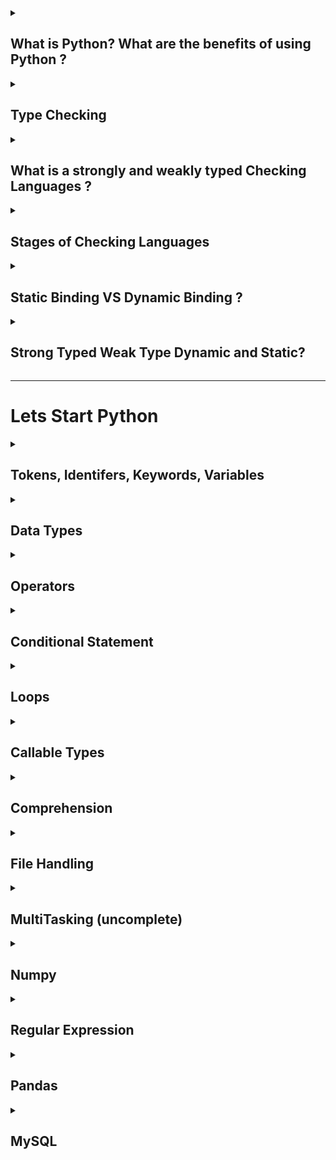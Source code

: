 <details>
<summary> <h2>What is Python? What are the benefits of using Python ?</h2></summary>
  
- ## Python is a high-level, interpreted, general-purpose programming language. 
  - #### Being a general-purpose language, it can be used to build almost any type of application with the right tools/libraries.
  
  - #### Additionally, python supports objects, modules, threads, exception-handling, and automatic memory management which help in modelling real-world problems and building applications to solve these problems.

- ## Benefits of using Python

  - #### Python is a general-purpose programming language that has a simple, easy-to-learn syntax that emphasizes readability and therefore reduces the cost of program maintenance. Moreover, the language is capable of scripting, is completely open-source, and supports third-party packages encouraging modularity and code reuse.
  
  - #### Its high-level data structures, combined with dynamic typing and dynamic binding, attract a huge community of developers for Rapid Application Development and deployment.

</details>

 <details>
<summary> <h2>Type Checking </h2></summary>
  
  - ### There are two Types of Checking.
    - #### Type checking is the process of verifying and enforcing constraints of types in values. 
    - #### Type checking means checking that each opeartion should receive proper no of arguments and proper data type.<br> like `12 + '1'`
    - #### Here `12` int data type and `'1'` is the character data type So It's Possible to sum of integer and Character<br> So They Decide that they generate the Error or Not

</details>

<details>
<summary> <h2>What is a strongly and weakly typed Checking Languages ?</h2></summary>
  
- ### A strongly typed programming language is always pending of their variable data type.
  - #### This is because the system checks the object type before an operation requiring a certain type is called on such variable giving either a compilation error or runtime error.
  
  - #### In a strongly-typed language, such as Python, `"1" + 2` will result in a type error since these languages don't allow for "type-coercion" (implicit conversion of data types).
---  
- ### Weakly typed languages are those where type confusion can happen and eventually produce errors that are difficult to find and detect, which differ them from strongly type languages where these kinds of errors are caught either in compilation time or runtime.  
  - #### Weakly-typed language, such as Javascript, will simply output `"1" + 2 = 12` as result.
  

</details>

<details>
<summary> <h2>Stages of Checking Languages </h2></summary>
  
- ### There are Two Stages of Checking
  - #### Static
  - #### Dynamic 
  
- #### In Static Type Languages Data Types are checked before execution.<br>Example of c language
  ```
  #include <stdio.h>
  void main(){
      int x;
      x = 3;
      printf("%d",x);
    }
  ```
  
  - #### In statically typed languages the type of the variables checked at the compile time of the variable declaration.<br>Statically programming languages check the type of the variable or object while the code enters the compiler.
  - #### In Static typed languages once if a variable is initialized to a data-type it cannot be assigned to the variable of a different type.
  - #### Statically typed languages are faster than dynamically typed languages.
  - #### Some statically typed languages are Java ,C , C++. Etc
  
---
  
- #### A language is considered as Dynamically typed language if the variable type of the language is checked at the runtime of the code compilation or code interpretation.
  - #### In such type of programming languages, we don’t need to initialize a variable with its type
  - #### We can declare a variable by writing the name at left and the value at the left of the variable name<br>Example of python
  ```
         x = 4
         print(x)
  ```
  - #### Some dynamically typed languages are: python, Java Script, Php Etc.
  
 ---
  
 - ### Differences
| Static Type   | Dynamic Type    | 
| :------------ |:---------------:|
| Type Checking is completed at compile Time             | Type Checking is completed at RunTime                     |
| Explicit type declarations are usually required        | Explicit type declarations are not required               |
| Errors are detected Earlier                            | Errors are detected later durning Exection                |
| Variables assignments are static and cannot be changed | Variables assignments are dynamic can be altered          |
| Produces more optimized code                           | Produces less optimized code, runtime errors are possible |
  

</details>

<details>
<summary> <h2>Static Binding VS Dynamic Binding ?</h2></summary>
 
  - ### In Static Binding Once we declare the variable than we cant not change the data Type and value of same variable
  
  ```
  #include <stdio.h>
  void main(){
    int x = 3;
    int x = 3;
    char x = 'c';
    printf("%d",x);
  }
  output is Error
  ```
  
  - ### In Dynamic Languages we are change the variable data type and its value
  
  ```
  x = 4
  print(x)

# now change the value
  x = 5
  print(x)

# Now change its Data type
  x = 'Hello'
  print(x)
 ```
</details>

<details>
  
<summary> <h2>Strong Typed Weak Type Dynamic and Static?</h2></summary>

- ### Some languages are Static they follow the rule of  Weak Type

- ### Some languages are Dynamic they follow the rule of Strong Type

- ### So Clear this Concept With this image

<img src="images/diff.png" />

- ### e.g python is the Dynamic Type They are follow the rule of Strong Type
- ### JavaScript is the Dynamic Type They are follow the rule of  Weak Type
- ### C is the Static Type They are follow the rule of Weak Type
</details>

---
# Lets Start Python

<details>
<summary> <h2>Tokens, Identifers, Keywords, Variables</h2></summary>

<a href="https://github.com/Mubeen-Ahmad/python_11/blob/main/Python/2_Tokens_Variables_Keywords_Identifers_Literals/1_Tokens_(Theory).ipynb
">What is Tokens</a>

<a href="https://github.com/Mubeen-Ahmad/python_11/blob/main/Python/2_Tokens_Variables_Keywords_Identifers_Literals/2_Identifers_and_keywords.ipynb">Identifers and Keywords</a>

<a href="https://github.com/Mubeen-Ahmad/python_11/blob/main/Python/2_Tokens_Variables_Keywords_Identifers_Literals/3_variables.ipynb">Variables</a>
</details>

<details>
<summary> <h2>Data Types</h2></summary>

- ### There are several built-in data types in Python. Although, Python doesn't require data types to be defined explicitly during variable declarations type errors are likely to occur if the knowledge of data types and their compatibility with each other are neglected. 

- ### Python provides type() and isinstance() functions to check the type of these variables. These data types can be grouped into the following categories

- #### 1. **None Type:** **None** keywork represents the null values in Python. Boolean equality operation can be performed using these NoneType objects.

- #### 2. **Numeric Type:** There are three distinct numeric types - `integers`, `floating-point numbers` and `complex numbers`. Additionally, `booleans` are a sub-type of integers.

- #### 3. **Sequence Types:** According to Python Docs, there are three basic Sequence Types - `string` `lists`, `tuples`, and `range` objects. Sequence types have the `in` and `not in` operators defined for their traversing their elements. These operators share the same priority as the comparison operations.

- #### 4. **Mapping Types:** A mapping object can map hashable values to random objects in Python. Mappings objects are mutable and there is currently only one standard mapping type, the `dictionary`.

- #### 5. **Set Types:** Currently, Python has two built-in set types - `set` and `frozenset`. `set` type is mutable and supports methods like *add()* and *remove()*. `frozenset` type is immutable and can't be modified after creation.

- #### 6. **Callable Types:** Callable types are the types to which function call can be applied. They can be **user-defined functions, instance methods, generator functions**, and some other **built-in functions, methods** and **classes**.

---

<details>
  
<summary> <h3>Sequential Data Type</h3></summary>
<h4>Strings</h4>

• <a href="https://github.com/Mubeen-Ahmad/python_11/blob/main/Python/4_Strings/1_strings.ipynb">Strings</a><br>
• <a href="https://github.com/Mubeen-Ahmad/python_11/blob/main/Python/4_Strings/2_Strings_Methods.ipynb">Strings Methods</a><br>
• <a href="https://github.com/Mubeen-Ahmad/python_11/blob/main/Python/4_Strings/3_String_Interning_in_Memory.ipynb">Strings Interning in Memory</a><br><br>

<h4>List</h4>
• <a href="https://github.com/Mubeen-Ahmad/python_11/blob/main/Python/5_List/1_list.ipynb">List</a><br><br>

<h4>Tuple</h4>
• <a href="https://github.com/Mubeen-Ahmad/python_11/blob/main/Python/6_Tuple/1_Tuple.ipynb">Tuple</a>


</details>


<details>
  
<summary> <h3>Sets Type</h3></summary>
<h4>Set</h4>
• <a href="https://github.com/Mubeen-Ahmad/python_11/blob/main/Python/7_Set/1_set.ipynb">Set</a><br>
• <a href="https://github.com/Mubeen-Ahmad/python_11/blob/main/Python/7_Set/2_sets_methods.ipynb">Set Methods</a><br>
• <a href="https://github.com/Mubeen-Ahmad/python_11/blob/main/Python/7_Set/3_frozen_set.ipynb">Frozensets</a>

</details>




<details>
  <summary> <h3>Mapping Type</h3></summary>
<h4>Dictionary</h4>
• <a href="https://github.com/Mubeen-Ahmad/python_11/blob/main/Python/8_Dictionary/1_dictionary.ipynb">Dictionary</a><br>
• <a href="https://github.com/Mubeen-Ahmad/python_11/blob/main/Python/8_Dictionary/2_dictionary_methods.ipynb">Dictionary Methods</a><br>
</details>


<details>
  <summary> <h3>Numeric Data Type</h3></summary>

<h4>Numeric Data Types</h4>
• <a href="https://github.com/Mubeen-Ahmad/python_11/blob/main/Python/3_Numbers/1_Numbers_(int).ipynb">Integers</a><br>
• <a href="https://github.com/Mubeen-Ahmad/python_11/blob/main/Python/3_Numbers/2_Float.ipynb">Float</a><br>
• <a href="https://github.com/Mubeen-Ahmad/python_11/blob/main/Python/3_Numbers/4_Boolean.ipynb">Boolean</a><br><br>
<h4>Type Conversion</h4>
• <a href="https://github.com/Mubeen-Ahmad/python_11/blob/main/Python/3_Numbers/5_Type_Conversion.ipynb">Type Conversion</a><br><br>
<h4>Math Module</h4>
• <a href="https://github.com/Mubeen-Ahmad/python_11/blob/main/Python/3_Numbers/6_math_library.ipynb">Math module</a><br><br>
<h4>Number Interning</h4>
• <a href="https://github.com/Mubeen-Ahmad/python_11/blob/main/Python/3_Numbers/7_Numbers_Interning.ipynb">Number Interning</a><br><br>



</details>
</details>

<details>
  <summary> <h2>Operators</h2></summary>

• <a href="https://github.com/Mubeen-Ahmad/python_11/blob/main/Python/9_Operators/1_Arithmetic.ipynb">Arithmetic</a><br>
• <a href="https://github.com/Mubeen-Ahmad/python_11/blob/main/Python/9_Operators/2_Comparison.ipynb">Comparison</a><br>
• <a href="https://github.com/Mubeen-Ahmad/python_11/blob/main/Python/9_Operators/3_Logical.ipynb">Logical</a><br>
• <a href="https://github.com/Mubeen-Ahmad/python_11/blob/main/Python/9_Operators/4_Identity.ipynb">Identity</a><br>
• <a href="https://github.com/Mubeen-Ahmad/python_11/blob/main/Python/9_Operators/5_Membership.ipynb">Membership</a><br>
• <a href="https://github.com/Mubeen-Ahmad/python_11/blob/main/Python/9_Operators/6_Bitwise.ipynb">Bitwise</a><br>
• <a href="https://github.com/Mubeen-Ahmad/python_11/blob/main/Python/9_Operators/7_Assignment.ipynb">Assignment</a><br>
• <a href="https://github.com/Mubeen-Ahmad/python_11/blob/main/Python/9_Operators/8_Precedence_and_Associativity.ipynb">Precedence and Associativity</a><br>

</details>


<details>
  <summary> <h2>Conditional Statement</h2></summary>
• <a href="https://github.com/Mubeen-Ahmad/python_11/blob/main/Python/10_Conditional_Statements/1_conditions_statements.ipynb">Conditions Statements</a><br>
</details>


<details>
  <summary> <h2>Loops</h2></summary>
• <a href="https://github.com/Mubeen-Ahmad/python_11/blob/main/Python/11_Loops/iterators.ipynb">Iterator VS Iterable</a><br>
• <a href="https://github.com/Mubeen-Ahmad/python_11/blob/main/Python/11_Loops/loops.ipynb">for and while loop</a><br>
• <a href="https://github.com/Mubeen-Ahmad/python_11/blob/main/Python/11_Loops/break_and_continue.ipynb">break continue and use of else in loop</a><br>
• <a href="https://github.com/Mubeen-Ahmad/python_11/blob/main/Python/11_Loops/loops_use_in_datatypes.ipynb">Use of Loops in DataTypes</a><br>

</details>

<details>
  <summary> <h2>Callable Types</h2></summary>
    <details>
    <summary> <h3>Functions</h3></summary>
    • <a href="https://github.com/Mubeen-Ahmad/python_11/blob/main/Python/12_Functions/1_function.ipynb">Functions</a><br>
    • <a href="https://github.com/Mubeen-Ahmad/python_11/blob/main/Python/12_Functions/closer_Function.ipynb">Closer Function</a><br> 
    • <a href="https://github.com/Mubeen-Ahmad/python_11/blob/main/Python/12_Functions/2_args_kwargs.ipynb">Args and Kwargs</a><br>
    • <a href="https://github.com/Mubeen-Ahmad/python_11/blob/main/Python/12_Functions/3_recursion.ipynb">Recursion</a><br>
    • <a href="https://github.com/Mubeen-Ahmad/python_11/blob/main/Python/12_Functions/4_pass_by_value_or_refference.ipynb">Pass By Value or Refference ?</a><br>
    • <a href="https://github.com/Mubeen-Ahmad/python_11/blob/main/Python/12_Functions/5_NameSpace_and_LEGB_rule.ipynb">Namespace and LEGB Rule</a><br>
    • <a href="https://github.com/Mubeen-Ahmad/python_11/blob/main/Python/12_Functions/6_doc_string.ipynb">Doc String</a><br>
    • <a href="https://github.com/Mubeen-Ahmad/python_11/blob/main/Python/12_Functions/7_lambda_(Anonmyous)_Function.ipynb">Lambda Anonmyous Function</a><br>
    
 </details>
 
 <details>
     <summary> <h3>Generators</h3></summary>
    • <a href="https://github.com/Mubeen-Ahmad/python_11/blob/main/Python/13_Generators/Generator.ipynb">Generators</a><br>
 </details>

 <details>
     <summary> <h3>Decoractors</h3></summary>
    • <a href="https://github.com/Mubeen-Ahmad/python_11/blob/main/Python/14%20Decorators/decoractors.ipynb">Decoractors</a><br>
    • <a href="https://github.com/Mubeen-Ahmad/python_11/blob/main/Python/14%20Decorators/difference_in_decoractor_and_function_call.ipynb">Understand Difference in @function VS function()() </a><br>
    
</details>
 
 <details>
     <summary> <h3>OOP</h3></summary>
    • <a href="https://github.com/Mubeen-Ahmad/python_11/blob/main/Python/15_OOP/1_class_and_object.ipynb">Class and Object</a><br>
    • <a href="https://github.com/Mubeen-Ahmad/python_11/blob/main/Python/15_OOP/2_init_and_new_constructor.ipynb">Constructor (init and new)</a><br>
    • <a href="https://github.com/Mubeen-Ahmad/python_11/blob/main/Python/15_OOP/3_class_attributes.ipynb">Class Attributes or Class Variables</a><br>	
    • <a href="https://github.com/Mubeen-Ahmad/python_11/blob/main/Python/15_OOP/4_Instance_Variables.ipynb">Instance Variables</a><br>
    • <a href="https://github.com/Mubeen-Ahmad/python_11/blob/main/Python/15_OOP/4.1_self_Vs_class_name.ipynb">ClassVariable access with self and classname</a><br>    
    • <a href="https://github.com/Mubeen-Ahmad/python_11/blob/main/Python/15_OOP/5_Methods.ipynb">Methods and Difference between in Function and Method</a><br>
    • <a href="https://github.com/Mubeen-Ahmad/python_11/blob/main/Python/15_OOP/6_Class_Method.ipynb">Class Method</a><br>	
    • <a href="https://github.com/Mubeen-Ahmad/python_11/blob/main/Python/15_OOP/7_instance_Method.ipynb">Instance Method</a><br>	
    • <a href="https://github.com/Mubeen-Ahmad/python_11/blob/main/Python/15_OOP/8_Static_Method.ipynb">Static Method</a><br>
    • <a href="https://github.com/Mubeen-Ahmad/python_11/blob/main/Python/15_OOP/9_Decoractors_in_OOP.ipynb">Decoractors in Opp and __call__ Constructor</a><br>
    • <a href="https://github.com/Mubeen-Ahmad/python_11/blob/main/Python/15_OOP/10_property_decorator.ipynb">@property Decoractor and Concept of getter , setter, and deleter </a><br>
    • <a href="https://github.com/Mubeen-Ahmad/python_11/blob/main/Python/15_OOP/11_relationship.ipynb">Relations and its Types (Theory)</a><br>
    • <a href="https://github.com/Mubeen-Ahmad/python_11/blob/main/Python/15_OOP/12_Inheritance.ipynb">Inheritance (IS-A)</a><br>
    • <a href="https://github.com/Mubeen-Ahmad/python_11/blob/main/Python/15_OOP/13_Association.ipynb">Association (HAS-A , PART-OF)</a><br>
    • <a href="https://github.com/Mubeen-Ahmad/python_11/blob/main/Python/15_OOP/14_Abstraction.ipynb">Abstractions</a><br>
    • <a href="https://github.com/Mubeen-Ahmad/python_11/blob/main/Python/15_OOP/15_Polymorphism.ipynb">Polimorphism (Duck and Strong Typing)</a><br>
    • <a href="https://github.com/Mubeen-Ahmad/python_11/blob/main/Python/15_OOP/16_Polimorphism_2.ipynb">Polimorphism (Method Overloading and Overriding , Operator Overloading )</a><br>
    • <a href="https://github.com/Mubeen-Ahmad/python_11/blob/main/Python/15_OOP/17_Magic_methods.ipynb">Magic or Dunder Methods (Operators) </a><br>
    • <a href="https://github.com/Mubeen-Ahmad/python_11/blob/main/Python/15_OOP/18_Some_Useful_Magic_Methods.ipynb">Some More Useful Magic Methods</a><br>
    • <a href="https://github.com/Mubeen-Ahmad/python_11/blob/main/Python/15_OOP/19_Descriptors_Magic_methods.ipynb">Descriptors Magic Methods</a><br>
    • <a href="https://github.com/Mubeen-Ahmad/python_11/blob/main/Python/15_OOP/20_Encapsulation.ipynb">Encapsulation</a><br>
    • <a href="https://github.com/Mubeen-Ahmad/python_11/blob/main/Python/15_OOP/21.Encapsulation_Tricks.ipynb">Encapsulation Trick</a><br>		
</details>
 </details>

 <details>
     <summary> <h2>Comprehension</h2></summary>
    • <a href="https://github.com/Mubeen-Ahmad/python_11/blob/main/Python/11_Loops/comprehension.ipynb">Comprehension</a><br>
 </details>

 <details>
     <summary> <h2>File Handling</h2></summary>
    • <a href="https://github.com/Mubeen-Ahmad/python_11/blob/main/Python/16_File_Handling/1_Text_Files/1_Basic_Write_and_read_modes.ipynb">Read and Write Text File</a><br>
    • <a href="https://github.com/Mubeen-Ahmad/python_11/blob/main/Python/16_File_Handling/1_Text_Files/2_methods.ipynb">Common Methods for Text file</a><br>
    • <a href="https://github.com/Mubeen-Ahmad/python_11/blob/main/Python/16_File_Handling/1_Text_Files/3_Useful_Tips.ipynb">UseFull Tips for Text Files</a><br>
    • <a href="https://github.com/Mubeen-Ahmad/python_11/blob/main/Python/16_File_Handling/2_binary_files/1_Binary_files.ipynb">Binary Files</a><br>
    • <a href="https://github.com/Mubeen-Ahmad/python_11/blob/main/Python/16_File_Handling/3_Json/1_Json.ipynb">Json Files</a><br>
    • <a href="https://github.com/Mubeen-Ahmad/python_11/blob/main/Python/16_File_Handling/4_Pickling/1_pickling_and_unplicking.ipynb">Pickling</a><br>
    • <a href="https://github.com/Mubeen-Ahmad/python_11/blob/main/Python/16_File_Handling/4_Pickling/2_pickle_methods.ipynb">Pickle Common Methods</a><br>    
    • <a href="https://github.com/Mubeen-Ahmad/python_11/blob/main/Python/16_File_Handling/5_Zip_Files/1_Working_with_Zip_files.ipynb">Zip Files</a><br>
    • <a href="https://github.com/Mubeen-Ahmad/python_11/blob/main/Python/16_File_Handling/5_Zip_Files/2_Zip_file_methods.ipynb">Zip File Methods</a><br>
    • <a href="https://github.com/Mubeen-Ahmad/python_11/blob/main/Python/16_File_Handling/5_Zip_Files/3_Zip_and_Unzip_Program.ipynb">Zip and Unzip Complete Program</a><br>
 </details>
  <details>
     <summary> <h2>MultiTasking (uncomplete)</h2></summary>
    • <a href="https://github.com/Mubeen-Ahmad/python_11/blob/main/Python/MultiTasking/1_what_is_process_and_threads.ipynb">Process and Threads (Short Theory)</a><br>
    • <a href="https://github.com/Mubeen-Ahmad/python_11/blob/main/Python/MultiTasking/2_Stages_of_Process.ipynb">Stages or Steps of Process</a><br>
    • <a href="https://github.com/Mubeen-Ahmad/python_11/blob/main/Python/MultiTasking/3_create_process_and_Expand_process_in_class.ipynb">Create Process and Expanding Process in Class</a><br>
   
    
 </details>
  <details>
     <summary> <h2>Numpy</h2></summary>
  	<details>
    	 <summary> <h4>Basic Numpy Demensions,Traversing, Indexing, Iterations and Broadcasting</h4></summary>
    	     • <a href="https://github.com/Mubeen-Ahmad/python_11/blob/main/Python/17_Numpy/4_Arrays_and_Matrix.ipynb">Arrays and Matrix Basic</a><br>
     	     • <a href="https://github.com/Mubeen-Ahmad/python_11/blob/main/Python/17_Numpy/3_Slicing_and_iteration.ipynb">Indexing Slicing and Iterations</a><br>
     	     • <a href="https://github.com/Mubeen-Ahmad/python_11/blob/main/Python/17_Numpy/Understand_Axis.ipynb">Axis</a><br>
     	     • <a href="https://github.com/Mubeen-Ahmad/python_11/blob/main/Python/17_Numpy/data_types_and_memory_Efecient.ipynb">Data Types and Memory Efficiency</a><br>
     	     • <a href="https://github.com/Mubeen-Ahmad/python_11/blob/main/Python/17_Numpy/5_Fancy_boolean_Indexing_and_numpy_programs.ipynb">Fancy and Boolean Indexing, Spin array</a><br>
     	     • <a href="https://github.com/Mubeen-Ahmad/python_11/blob/main/Python/17_Numpy/Broadcasting.ipynb">Broadcasting</a><br>
     </details>
     <details>
     <summary> <h4>Basic Functions and Methods</h4></summary>
      • <a href="https://github.com/Mubeen-Ahmad/python_11/blob/main/Python/17_Numpy/array_creations_functions.ipynb">Array Creation Functions</a><br>
      • <a href="https://github.com/Mubeen-Ahmad/python_11/blob/main/Python/17_Numpy/existing_array_creation.ipynb">Existing Array Creation Functions</a><br>
      • <a href="https://github.com/Mubeen-Ahmad/python_11/blob/main/Python/17_Numpy/Creating%20record%20arrays.ipynb">Heterogeneous Arrays Functions</a><br>
      • <a href="https://github.com/Mubeen-Ahmad/python_11/blob/main/Python/17_Numpy/Numercial%20Functions.ipynb">Numercial Functions</a><br>
      • <a href="https://github.com/Mubeen-Ahmad/python_11/blob/main/Python/17_Numpy/changing%20shapes%20and%20Demension%20Functions.ipynb">Changing Shape and Demension Functions and Methods</a><br>
      • <a href="https://github.com/Mubeen-Ahmad/python_11/blob/main/Python/17_Numpy/Transpose%20and%20rearange%20Arrays%20Functions.ipynb">Transpose and Rearanging Functions</a><br>
      • <a href="https://github.com/Mubeen-Ahmad/python_11/blob/main/Python/17_Numpy/adding%20and%20removing%20functions.ipynb">Add and Remove Elements Functions</a><br>
      • <a href="https://github.com/Mubeen-Ahmad/python_11/blob/main/Python/17_Numpy/finding%20and%20replacing%20elements%20Functions.ipynb">Finding and Replacing Functions</a><br>
      • <a href="https://github.com/Mubeen-Ahmad/python_11/blob/main/Python/17_Numpy/Splitting%20and%20Joining%20Function.ipynb">Splitting and Joining Functions</a><br>		
      • <a href="https://github.com/Mubeen-Ahmad/python_11/blob/main/Python/17_Numpy/Numpy File Handling Functions.ipynb">File Handling Functions</a><br>		
     </details>
     <details>
     <summary> <h4>Mathematics Funtions</h4></summary>
     • <a href="https://github.com/Mubeen-Ahmad/python_11/blob/main/Python/17_Numpy/Mathematics%20Functions.ipynb">Basic Mathematical Functions</a><br>
     • <a href="https://github.com/Mubeen-Ahmad/python_11/blob/main/Python/17_Numpy/Trigonometry%20and%20Operations%20Functions.ipynb">Trigonometry and Operations Functions</a><br>
     • <a href="https://github.com/Mubeen-Ahmad/python_11/blob/main/Python/17_Numpy/Logical%20and%20Checking%20Condtions%20Functions.ipynb">Logical and Checking Condtions Functions</a><br>
     • <a href="https://github.com/Mubeen-Ahmad/python_11/blob/main/Python/17_Numpy/Statistical%20Functions.ipynb">Statistical Functions</a><br>
     • <a href="https://github.com/Mubeen-Ahmad/python_11/blob/main/Python/17_Numpy/Create%20Own%20Functions%20and%20Visualize%20the%20Function.ipynb">Create Own Functions and Visualize the Function</a><br>
     • <a href="https://github.com/Mubeen-Ahmad/python_11/blob/main/Python/17_Numpy/Mashgrids%20and%20Logarithm%20Functions.ipynb">What is Mashgrids and Logarithm Functions</a><br>
     • <a href="https://github.com/Mubeen-Ahmad/python_11/blob/main/Python/17_Numpy/Random%20Function.ipynb">Random Functions</a><br>
     </details>
   </details>
<details>
     <summary> <h2>Regular Expression</h2></summary>
     <details>
     <summary> <h4>Intro Regex and Basic Methods</h4></summary>
     • <a href="https://github.com/Mubeen-Ahmad/python_11/blob/main/Python/Regular%20Expression/1_compile.ipynb">compile</a><br>
     • <a href="https://github.com/Mubeen-Ahmad/python_11/blob/main/Python/Regular%20Expression/2_match_and_fullmatch.ipynb">match and fullmatch</a><br>
     • <a href="https://github.com/Mubeen-Ahmad/python_11/blob/main/Python/Regular%20Expression/3_findall%20and%20finditer.ipynb">findall and finditer</a><br>
     • <a href="https://github.com/Mubeen-Ahmad/python_11/blob/main/Python/Regular%20Expression/4_search.ipynb">search</a><br>
     • <a href="https://github.com/Mubeen-Ahmad/python_11/blob/main/Python/Regular%20Expression/5_split.ipynb">split</a><br>
     • <a href="https://github.com/Mubeen-Ahmad/python_11/blob/main/Python/Regular Expression/6_sub and subn.ipynb">sub and subn</a><br>
     </details>
     <details>
     <summary> <h4>Metacharacters</h4></summary>
     • <a href="https://github.com/Mubeen-Ahmad/python_11/blob/main/Python/Regular%20Expression/7_Basic_Metacracters.ipynb">Basic Metacharacters</a><br>
     • <a href="https://github.com/Mubeen-Ahmad/python_11/blob/main/Python/Regular%20Expression/8_Escape_Sequence.ipynb">Escape Sequences</a><br>
     • <a href="https://github.com/Mubeen-Ahmad/python_11/blob/main/Python/Regular%20Expression/Character%20Classes.ipynb">Characters Classes</a><br>
     • <a href="https://github.com/Mubeen-Ahmad/python_11/blob/main/Python/Regular%20Expression/Parentheses_and_Sets.ipynb">Parentheses and Sets</a><br>
     • <a href="https://github.com/Mubeen-Ahmad/python_11/blob/main/Python/Regular%20Expression/Inline%20Modifiers.ipynb">Inline Modifiers</a><br>
     • <a href="https://github.com/Mubeen-Ahmad/python_11/blob/main/Python/Regular Expression/logical.ipynb">logical Characters and lookarounds</a><br>
     </details>
     <details>
     <summary> <h4>Excercise</h4></summary>
     • <a href="https://github.com/Mubeen-Ahmad/python_11/blob/main/Python/Regular%20Expression/Excercise_1.ipynb">Excercise 1</a><br>
      </details>
</details>     
     <!--• <a href="https://github.com/Mubeen-Ahmad/python_11/blob/main/Python/Regular%20Expression/1_useful_Functions.ipynb">Regular Expression Basic Methods</a><br>
     • <a href="https://github.com/Mubeen-Ahmad/python_11/blob/main/Python/Regular Expression/2_Metacharacters.ipynb">Metacharacters</a><br>
     • <a href="https://github.com/Mubeen-Ahmad/python_11/blob/main/Python/Regular Expression/3_Special_Sequences.ipynb">Special Sequences</a><br>
     • <a href="https://github.com/Mubeen-Ahmad/python_11/blob/main/Python/Regular%20Expression/4_Sets.ipynb">Sets</a><br>    
</details> -->
<details>
     <summary> <h2>Pandas</h2></summary>
     <details>
     <summary> <h4>Series</h4></summary>
     • <a href="https://github.com/Mubeen-Ahmad/python_11/blob/main/Python/18_pandas/1_Series%20methods%20and%20Attributes.ipynb">Series Methods and Attributes</a><br>
     • <a href="https://github.com/Mubeen-Ahmad/python_11/blob/main/Python/18_pandas/2_Series%20Indexing%20Slicing.ipynb">Series Indexing and Slicing</a><br>
     • <a href="https://github.com/Mubeen-Ahmad/python_11/blob/main/Python/18_pandas/3%20Series%20More%20important%20Methods.ipynb">Series More Important Methods</a><br>
     </details>
     <details>
     <summary> <h4>DataFrame</h4></summary>
     • <a href="https://github.com/Mubeen-Ahmad/python_11/blob/main/Python/18_pandas/3_dataframe.ipynb">DataFrame</a><br>
     • <a href="https://github.com/Mubeen-Ahmad/python_11/blob/main/Python/18_pandas/4_iloc_loc_and_indexing.ipynb">iloc, loc indexing, Slicing and Selecting</a><br>
     • <a href="https://github.com/Mubeen-Ahmad/python_11/blob/main/Python/18_pandas/5_Selecting%20Excercise%20Question.ipynb">Excercise</a><br>
     • <a href="https://github.com/Mubeen-Ahmad/python_11/blob/main/Python/18_pandas/6%20More%20Important%20Methods.ipynb">More Important Methods</a><br><br>
     </details>
     <details>
     <summary> <h4>GroupBy</h4></summary>
     • <a href="https://github.com/Mubeen-Ahmad/python_11/blob/main/Python/18_pandas/7_groupby.ipynb">GroupBy and More Methods</a><br>
     • <a href="https://github.com/Mubeen-Ahmad/python_11/blob/main/Python/18_pandas/8%20Multiple%20groupby%20and%20Excercise.ipynb">Multi GroupBy and Excercies</a><br>
     • <a href="https://github.com/Mubeen-Ahmad/python_11/blob/main/Python/18_pandas/9%20More%20Questions.ipynb">More Excercies Questions</a><br><br>
     </details>
     <details>
     <summary> <h4>Merging and Concatenation</h4></summary>
     • <a href="https://github.com/Mubeen-Ahmad/python_11/blob/main/Python/18_pandas/10%20Merging%20%26%20Concatenating.ipynb">Merging and Concatenation</a><br>  
     • <a href="https://github.com/Mubeen-Ahmad/python_11/blob/main/Python/18_pandas/11_Merging_Questions.ipynb">Exercise Qusetions on Merging and Concatenation</a><br>  
     <br>
     </details>
     <details>
     <summary> <h4>Multi-Indexing and Stacking Vs Unstacking</h4></summary>
     • <a href="https://github.com/Mubeen-Ahmad/python_11/blob/main/Python/18_pandas/12_Multi_Indexing.ipynb">Multi Indexing and Stacking Vs Unstacking</a><br>
     • <a href="https://github.com/Mubeen-Ahmad/python_11/blob/main/Python/18_pandas/13 Basic Functionality on Multindex.ipynb">Basic Functionality on MultiIndex</a><br>  
     <br>
     </details>
     <details>
     <summary> <h4>Wide and Long Data Format</h4></summary>
     • <a href="https://github.com/Mubeen-Ahmad/python_11/blob/main/Python/18_pandas/14_Long_Vs_Wide_data.ipynb">Wide VS Long Data Format</a><br>
     • <a href="https://github.com/Mubeen-Ahmad/python_11/blob/main/Python/18_pandas/15_Questions.ipynb">Exercise Questions</a><br><br>
     </details>
     <details>
     <summary> <h4>Pivot and Piovt Table</h4></summary>
     • <a href="https://github.com/Mubeen-Ahmad/python_11/blob/main/Python/18_pandas/16_Pivot_and_Pivot_Table.ipynb">Pivot Table</a><br>
     </details>
     <br><!--
     • <a href="https://github.com/Mubeen-Ahmad/python_11/blob/main/Python/18_pandas/Attributes%20and%20underlying%20data%20Methods.ipynb">DataFrame Attributes and underlying Methods.ipynb</a><br>
     • <a href="https://github.com/Mubeen-Ahmad/python_11/blob/main/Python/18_pandas/Conversion%20Methods.ipynb">DataFrame Conversion Methods.ipynb</a><br>
     • <a href="https://github.com/Mubeen-Ahmad/python_11/blob/main/Python/18_pandas/Indexing%20and%20iteration%20Methods.ipynb">DataFrame Indexing and Iterations Methods.ipynb</a><br> -->
</details>
<details>
     <summary> <h2>MySQL</h2></summary>
     <details>
     <summary> <h4>Basic</h4></summary>
     • <a href="https://github.com/Mubeen-Ahmad/python_11/blob/main/sql/b1.ipynb">Short Introduction</a><br>

</details>
